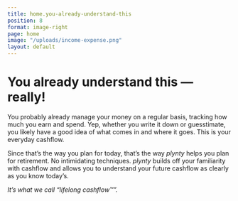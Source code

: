 ```yaml
---
title: home.you-already-understand-this
position: 8
format: image-right
page: home
image: "/uploads/income-expense.png"
layout: default
---
```


# You already understand this — really!

You probably already manage your money on a regular basis, tracking how much you earn and
spend. Yep, whether you write it down or guesstimate, you likely have a good idea of what
comes in and where it goes. This is your everyday cashflow.

Since that’s the way you plan for today, that’s the way *plynty* helps you plan for retirement. No
intimidating techniques. *plynty* builds off your familiarity with cashflow and allows you to
understand your future cashflow as clearly as you know today’s.

*It’s what we call “lifelong cashflow™”.*